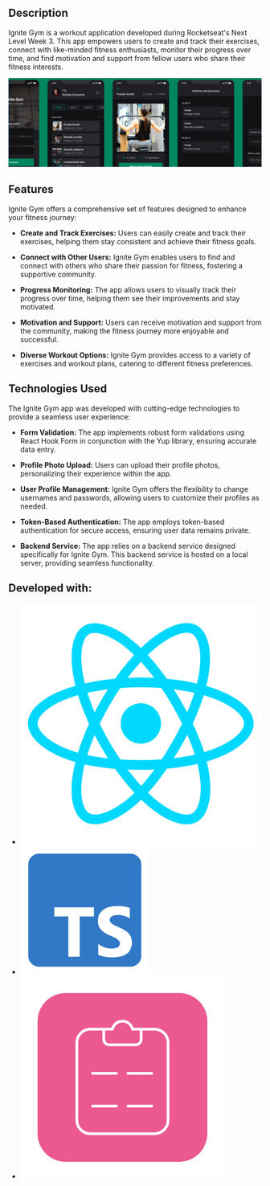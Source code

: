 ## Description

Ignite Gym is a workout application developed during Rocketseat's Next Level Week 3. This app empowers users to create and track their exercises, connect with like-minded fitness enthusiasts, monitor their progress over time, and find motivation and support from fellow users who share their fitness interests.

![Ignite Gym Preview](./public/assets/ignitegym-preview.png)

## Features

Ignite Gym offers a comprehensive set of features designed to enhance your fitness journey:

- **Create and Track Exercises:** Users can easily create and track their exercises, helping them stay consistent and achieve their fitness goals.

- **Connect with Other Users:** Ignite Gym enables users to find and connect with others who share their passion for fitness, fostering a supportive community.

- **Progress Monitoring:** The app allows users to visually track their progress over time, helping them see their improvements and stay motivated.

- **Motivation and Support:** Users can receive motivation and support from the community, making the fitness journey more enjoyable and successful.

- **Diverse Workout Options:** Ignite Gym provides access to a variety of exercises and workout plans, catering to different fitness preferences.

## Technologies Used

The Ignite Gym app was developed with cutting-edge technologies to provide a seamless user experience:

- **Form Validation:** The app implements robust form validations using React Hook Form in conjunction with the Yup library, ensuring accurate data entry.

- **Profile Photo Upload:** Users can upload their profile photos, personalizing their experience within the app.

- **User Profile Management:** Ignite Gym offers the flexibility to change usernames and passwords, allowing users to customize their profiles as needed.

- **Token-Based Authentication:** The app employs token-based authentication for secure access, ensuring user data remains private.

- **Backend Service:** The app relies on a backend service designed specifically for Ignite Gym. This backend service is hosted on a local server, providing seamless functionality.

## Developed with:

- ![React Native](./public/assets/reactnative-logo.png)
- ![TypeScript](./public/assets/typescript-logo.png)
- ![React Hook Form](./public/assets/react-hook-form.png)
